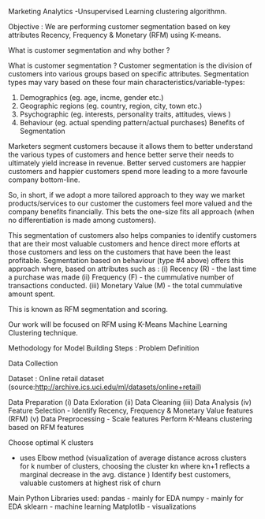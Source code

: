 Marketing Analytics -Unsupervised Learning clustering algorithmn.

Objective : We are performing customer segmentation based on key attributes Recency, Frequency & Monetary (RFM) using K-means.

What is customer segmentation and why bother ?

What is customer segmentation ?
Customer segmentation is the division of customers into various groups based on specific attributes. Segmentation types may vary based on these four main characteristics/variable-types:

1. Demographics (eg. age, incme, gender etc.) 
2. Geographic regions (eg. country, region, city, town etc.)
3. Psychographic (eg. interests, personality traits, attitudes, views )
4. Behaviour (eg. actual spending pattern/actual purchases)
Benefits of Segmentation

Marketers segment customers because it allows them to better understand the various types of customers and hence better serve their needs to ultimately yield increase in revenue. Better served customers are happier customers and happier customers spend more leading to a more favourle company bottom-line.

So, in short, if we adopt a more tailored approach to they way we market products/services to our customer the customers feel more valued and the company benefits financially. This bets the one-size fits all approach (when no differentiation is made among customers).

This segmentation of customers also helps companies to identify customers that are their most valuable customers and hence direct more efforts at those customers and less on the customers that have been the least profitable. Segmentation based on behaviour (type #4 above) offers this approach where, based on attributes such as : (i) Recency (R) - the last time a purchase was made (ii) Frequency (F) - the cummulative number of transactions conducted. (iii) Monetary Value (M) - the total cummulative amount spent.

This is known as RFM segmentation and scoring.

Our work will be focused on RFM using K-Means Machine Learning Clustering technique.

Methodology for Model Building
Steps :
Problem Definition

Data Collection

Dataset : Online retail dataset (source:http://archive.ics.uci.edu/ml/datasets/online+retail)

Data Preparation
(i) Data Exloration
(ii) Data Cleaning
(iii) Data Analysis
(iv) Feature Selection
    - Identify Recency, Frequency & Monetary Value features (RFM)
(v) Data Preprocessing
    - Scale features
Perform K-Means clustering based on RFM features

Choose optimal K clusters

   - uses Elbow method (visualization of average distance across clusters for k number of clusters,
     choosing the cluster kn where kn+1 reflects a marginal decrease in the avg. distance )
Identify best customers, valuable customers at highest risk of churn

Main Python Libraries used:
pandas - mainly for EDA
numpy - mainly for EDA
sklearn - machine learning
Matplotlib - visualizations
